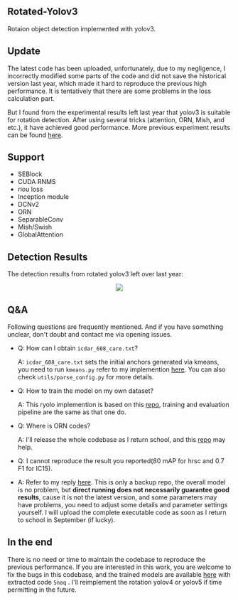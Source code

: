 ## Rotated-Yolov3

Rotaion object detection implemented with yolov3.

## Update

The latest code has been uploaded, unfortunately, due to my negligence, I incorrectly modified some parts of the code and did not save the historical version last year, which made it hard to reproduce the previous high performance. It is tentatively that there are some problems in the loss calculation part. 

But I found from the experimental results left last year that yolov3 is suitable for rotation detection. After using several tricks (attention, ORN, Mish, and etc.), it have achieved good performance. More previous experiment results can be found [here](https://github.com/ming71/rotate-yolo/blob/master/experiment).

## Support 
* SEBlock  
* CUDA RNMS  
* riou loss  
* Inception module  
* DCNv2  
* ORN  
* SeparableConv
* Mish/Swish
* GlobalAttention

## Detection Results

The detection results from rotated yolov3 left over last year:

<div align=center><img  src="https://github.com/ming71/rotate-yolo/blob/master/demo.png"/></div>

## Q&A

Following questions are frequently mentioned. And if you have something unclear, don't doubt and contact me via  opening issues. 

* Q: How can I obtain  `icdar_608_care.txt`?

  A: `icdar_608_care.txt` sets the initial anchors generated via kmeans, you need to run `kmeans.py` refer to my implemention  [here](https://github.com/ming71/toolbox/blob/master/kmeans.py). You can also check `utils/parse_config.py` for more details.

* Q: How to train the model on my own dataset?

  A: This ryolo implemention is based on this [repo](https://github.com/ultralytics/yolov3),  training and evaluation pipeline are the same as that one do.

* Q: Where is ORN codes?

  A: I'll release the whole codebase as I return school, and this [repo](https://github.com/ming71/CUDA/tree/master/ORN) may help.

* Q: I cannot reproduce the result you reported(80 mAP for hrsc and 0.7 F1 for IC15).
* A: Refer to my reply [here](https://github.com/ming71/rotate-yolov3/issues/14#issuecomment-663328130). This is only a backup repo, the overall model is no problem, but **direct running does not necessarily guarantee good results**, cause it is not the latest version, and some parameters may have problems, you need to adjust some details and parameter settings yourself. 
  I will upload the complete executable code as soon as I return to school in September (if lucky).

## In the end
There is no need or time to maintain the codebase to reproduce the previous performance. If you are interested in this work, you are welcome to fix the bugs in this codebase, and the trained models are available [here](https://pan.baidu.com/s/1EXhyGSiuUIPnkZ7cwpfCbQ) with extracted code `5noq` . I'll reimplement the rotation yolov4 or yolov5 if time permitting  in the future.